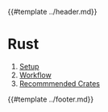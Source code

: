 {{#template ../header.md}}

# Rust

1. [Setup](./setup.md)
2. [Workflow](./workflow.md)
3. [Recommmended Crates](./crates.md)

{{#template ../footer.md}}
